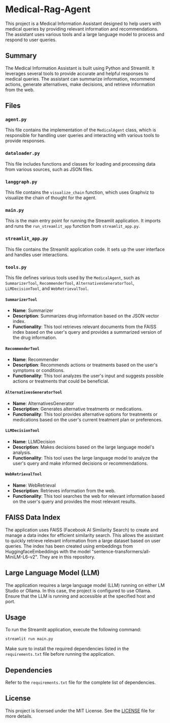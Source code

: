 # Medical-Rag-Agent

This project is a Medical Information Assistant designed to help users with medical queries by providing relevant information and recommendations. The assistant uses various tools and a large language model to process and respond to user queries.

## Summary

The Medical Information Assistant is built using Python and Streamlit. It leverages several tools to provide accurate and helpful responses to medical queries. The assistant can summarize information, recommend actions, generate alternatives, make decisions, and retrieve information from the web.

## Files

### `agent.py`
This file contains the implementation of the `MedicalAgent` class, which is responsible for handling user queries and interacting with various tools to provide responses.

### `dataloader.py`
This file includes functions and classes for loading and processing data from various sources, such as JSON files.

### `langgraph.py`
This file contains the `visualize_chain` function, which uses Graphviz to visualize the chain of thought for the agent.

### `main.py`
This is the main entry point for running the Streamlit application. It imports and runs the `run_streamlit_app` function from `streamlit_app.py`.

### `streamlit_app.py`
This file contains the Streamlit application code. It sets up the user interface and handles user interactions.

### `tools.py`
This file defines various tools used by the `MedicalAgent`, such as `SummarizerTool`, `RecommenderTool`, `AlternativesGeneratorTool`, `LLMDecisionTool`, and `WebRetrievalTool`.

#### `SummarizerTool`
- **Name**: Summarizer
- **Description**: Summarizes drug information based on the JSON vector index.
- **Functionality**: This tool retrieves relevant documents from the FAISS index based on the user's query and provides a summarized version of the drug information.

#### `RecommenderTool`
- **Name**: Recommender
- **Description**: Recommends actions or treatments based on the user's symptoms or conditions.
- **Functionality**: This tool analyzes the user's input and suggests possible actions or treatments that could be beneficial.

#### `AlternativesGeneratorTool`
- **Name**: AlternativesGenerator
- **Description**: Generates alternative treatments or medications.
- **Functionality**: This tool provides alternative options for treatments or medications based on the user's current treatment plan or preferences.

#### `LLMDecisionTool`
- **Name**: LLMDecision
- **Description**: Makes decisions based on the large language model's analysis.
- **Functionality**: This tool uses the large language model to analyze the user's query and make informed decisions or recommendations.

#### `WebRetrievalTool`
- **Name**: WebRetrieval
- **Description**: Retrieves information from the web.
- **Functionality**: This tool searches the web for relevant information based on the user's query and provides the most relevant results.

## FAISS Data Index

The application uses FAISS (Facebook AI Similarity Search) to create and manage a data index for efficient similarity search. This allows the assistant to quickly retrieve relevant information from a large dataset based on user queries.
The index has been created using embeddings from HuggingfaceEmbeddings with the model "sentence-transformers/all-MiniLM-L6-v2".
They are in this repository.

## Large Language Model (LLM)

The application requires a large language model (LLM) running on either LM Studio or Ollama. In this case, the project is configured to use Ollama. Ensure that the LLM is running and accessible at the specified host and port.

## Usage

To run the Streamlit application, execute the following command:

```sh
streamlit run main.py
```

Make sure to install the required dependencies listed in the `requirements.txt` file before running the application.

## Dependencies

Refer to the `requirements.txt` file for the complete list of dependencies.

## License

This project is licensed under the MIT License. See the [LICENSE](../LICENSE) file for more details.
```
